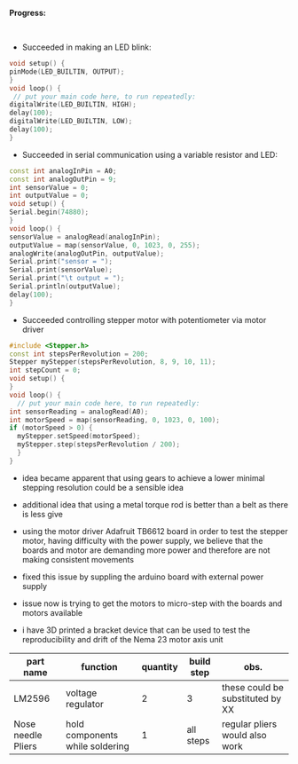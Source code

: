
**Progress:**

<br>

 - Succeeded in making an LED blink:

 ```C++
void setup() {
pinMode(LED_BUILTIN, OUTPUT);
}
void loop() {
  // put your main code here, to run repeatedly:
digitalWrite(LED_BUILTIN, HIGH);
delay(100);
digitalWrite(LED_BUILTIN, LOW);
delay(100);
}
```

- Succeeded in serial communication using a variable resistor and LED:

 ```C++
const int analogInPin = A0;
const int analogOutPin = 9;
int sensorValue = 0;
int outputValue = 0;
void setup() {
Serial.begin(74880);
}
void loop() {
sensorValue = analogRead(analogInPin);
outputValue = map(sensorValue, 0, 1023, 0, 255);
analogWrite(analogOutPin, outputValue);
Serial.print("sensor = ");
Serial.print(sensorValue);
Serial.print("\t output = ");
Serial.println(outputValue);
delay(100);
}
```
- Succeeded controlling stepper motor with potentiometer via motor driver
```C++
#include <Stepper.h>
const int stepsPerRevolution = 200;
Stepper myStepper(stepsPerRevolution, 8, 9, 10, 11);
int stepCount = 0;
void setup() {
}
void loop() {
  // put your main code here, to run repeatedly:
int sensorReading = analogRead(A0);
int motorSpeed = map(sensorReading, 0, 1023, 0, 100);
if (motorSpeed > 0) {
  myStepper.setSpeed(motorSpeed);
  myStepper.step(stepsPerRevolution / 200);
  }
}
```
- idea became apparent that using gears to achieve a lower minimal stepping resolution could be a sensible idea
- additional idea that using a metal torque rod is better than a belt as there is less give

- using the motor driver Adafruit TB6612 board in order to test the stepper motor, having difficulty with the power supply, we believe that the boards and motor are demanding more power and therefore are not making consistent movements
 - fixed this issue by suppling the arduino board with external power supply
- issue now is trying to get the motors to micro-step with the boards and motors available
- i have 3D printed a bracket device that can be used to test the reproducibility and drift of the Nema 23 motor axis unit









|part name| function  | quantity  | build step  | obs.  |
 |---|---|---|---|---|
 |LM2596| voltage regulator  | 2  | 3  | these could be substituted by XX  |
 | Nose needle Pliers  | hold components while soldering  | 1  | all steps  | regular pliers would also work  |

<br>
